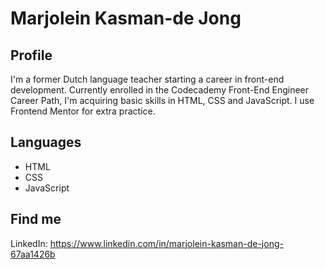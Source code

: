 # Marjolein Kasman-de Jong

## Profile

I'm a former Dutch language teacher starting a career in front-end development. Currently enrolled in the Codecademy Front-End Engineer Career Path, I'm acquiring basic skills in HTML, CSS and JavaScript. I use Frontend Mentor for extra practice.

## Languages

* HTML
* CSS
* JavaScript

## Find me

LinkedIn: https://www.linkedin.com/in/marjolein-kasman-de-jong-67aa1426b


